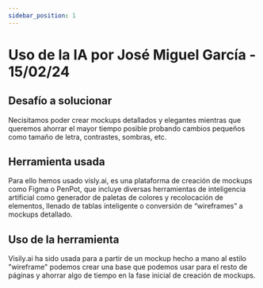 ```yaml
---
sidebar_position: 1
---
```


# Uso de la IA por José Miguel García - 15/02/24

## Desafío a solucionar

Necisitamos poder crear mockups detallados y elegantes mientras que queremos ahorrar el mayor tiempo posible probando cambios pequeños como tamaño de letra, contrastes, sombras, etc.

## Herramienta usada

Para ello hemos usado visly.ai, es una plataforma de creación de mockups como Figma o PenPot, que incluye diversas herramientas de inteligencia artificial como generador de paletas de colores y recolocación de elementos, llenado de tablas inteligente o conversión de “wireframes” a mockups detallado.


## Uso de la herramienta 

Visily.ai ha sido usada para a partir de un mockup hecho a mano al estilo "wireframe" podemos crear una base que podemos usar para el resto de páginas y ahorrar algo de tiempo en la fase inicial de creación de mockups.
